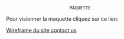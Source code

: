                             MAQUETTE

Pour visionner la maquette cliquez sur ce lien:

[Wireframe du site contact us](https://www.figma.com/file/S7yLB1dKVpbqWzRko5I98c/Contact-us/)
